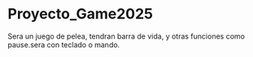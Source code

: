 # Proyecto_Game2025
Sera un juego de pelea, tendran barra de vida, y otras funciones como pause.sera con teclado o mando.

